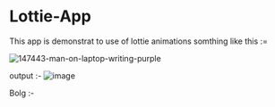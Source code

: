 # Lottie-App

This app is demonstrat to use of lottie animations somthing like this :=

![147443-man-on-laptop-writing-purple](https://github.com/HeetKanabar/Lottie-App/assets/83835078/f6a7a48f-9fe7-46d1-bb7d-71a2026ad7c5)

output :- 
![image](https://github.com/HeetKanabar/Lottie-App/assets/83835078/1e6196f6-5080-4765-bc26-21566a8920af)

Bolg :- 
